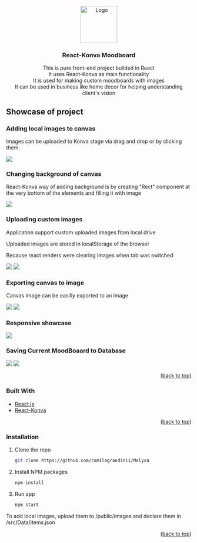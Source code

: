 <div id="top"></div>

<div align="center">
  <a href="https://github.com/Zlvsky/React-Konva-moodboard">
    <img src="https://user-images.githubusercontent.com/45123514/161823611-5c0fdd2c-f2ba-4dfc-ad8d-48a141676325.png" alt="Logo" width="100" height="100">
  </a>

<h3 align="center">React-Konva Moodboard</h3>

  <p align="center">
    This is pure front-end project builded in React
    <br />
    It uses React-Konva as main functionality
    <br />
    It is used for making custom moodboards with images
    <br />
    It can be used in business like home decor for helping understanding client's vision
  </p>
</div>



<!-- ABOUT THE PROJECT -->
## Showcase of project

<h3>Adding local images to canvas</h3>
<p>Images can be uploaded to Konva stage via drag and drop or by clicking them.</p>
<img src=https://github.com/camilagrandinii/Molyxa/assets/83710007/8e6eafa3-b5fc-422c-94fd-0b43d6f43b2c"/>
<br/>

<h3>Changing background of canvas</h3>
<p>React-Konva way of adding background is by creating "Rect" component at the very bottom of the elements and filling it with image</p>
<img src="https://github.com/camilagrandinii/Molyxa/assets/83710007/331fba8b-3e37-468a-8064-7bc432e4a1d5)" />

<h3>Uploading custom images</h3>
<p>Application support custom uploaded images from local drive</p>
<p>Uploaded images are stored in localStorage of the browser</p>
<p>Because react renders were clearing images when tab was switched</p>
<img src="https://github.com/camilagrandinii/Molyxa/assets/83710007/8e2561c6-274f-40d3-a432-93b21e4bdc03)" />
<img src="https://github.com/camilagrandinii/Molyxa/assets/83710007/b0892f3c-5aca-433f-b63e-6de2d8ec97f9"/>

<h3>Exporting canvas to image</h3>
<p>Canvas image can be easilly exported to an image</p>
<img src="https://github.com/camilagrandinii/Molyxa/assets/83710007/75a47061-0b24-45f7-acfb-85e6aea25f39"/>
<img src="https://github.com/camilagrandinii/Molyxa/assets/83710007/6c3114f3-99bc-44d7-a4a8-2357f22f62a5"/>

<h3>Responsive showcase</h3>
<img src="https://github.com/camilagrandinii/Molyxa/assets/83710007/09919e70-5c22-43a8-b1de-d449d15226c3"/>

<h3>Saving Current MoodBoaard to Database</h3>
<img src="https://github.com/camilagrandinii/Molyxa/assets/83710007/b2e8295e-ba31-4bdb-8d4a-86e513dea13a"/>
<img src="https://github.com/camilagrandinii/Molyxa/assets/83710007/06c2e245-f91d-4eb5-bedf-2e8b3d257870"/>

<p align="right">(<a href="#top">back to top</a>)</p>

### Built With

* [React.js](https://reactjs.org/)
* [React-Konva](https://konvajs.org/docs/react/index.html)


<p align="right">(<a href="#top">back to top</a>)</p>

<!-- GETTING STARTED -->
### Installation

1. Clone the repo
   ```sh
   git clone https://github.com/camilagrandinii/Molyxa
   ```
2. Install NPM packages
   ```sh
   npm install
   ```
3. Run app
   ```sh
   npm start
   ```
<p>To add local images, upload them to /public/images and declare them in /src/Data/items.json</p>

<p align="right">(<a href="#top">back to top</a>)</p>
